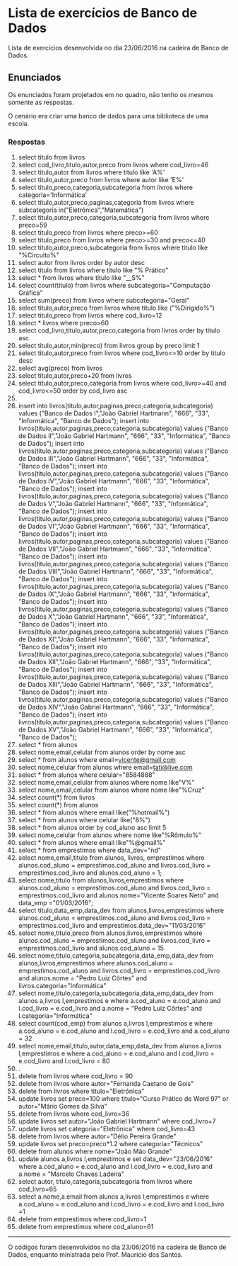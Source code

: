 # Lista de exercícios de Banco de Dados

Lista de exercícios desenvolvida no dia 23/06/2016 na cadeira de Banco de Dados.

## Enunciados

Os enunciados foram projetados em no quadro, não tenho os mesmos somente as respostas.

O cenário era criar uma banco de dados para uma biblioteca de uma escola.

### Respostas

1.	select titulo from livros
2.	select cod_livro,titulo,autor,preco from livros where cod_livro=46
3.	select titulo,autor from livros where titulo like 'A%'
4.	select titulo,autor,preco from livros where autor like 'E%'
5.	select titulo,preco,categoria,subcategoria from livros where categoria='Informática'
6.	select titulo,autor,preco,paginas,categoria from livros where subcategoria in("Eletrônica","Matemática")
7.	select titulo,autor,preco,categoria,subcategoria from livros where preco=59
8.	select titulo,preco from livros where preco>=60
9.	select titulo,preco from livros where preco>=30 and preco<=40
10.	select titulo,autor,preco,subcategoria from livros where titulo like "%Circuito%"
11.	select autor from livros order by autor desc
12.	select titulo from livros where titulo like "% Prático"
13.	select * from livros where titulo like "__S%"
14.	select count(titulo) from livros where subcategoria="Computação Gráfica"
15.	select sum(preco) from livros where subcategoria="Geral"
16.	select titulo,autor,preco from livros where titulo like ("%Dirigido%")
17.	select titulo,preco from livros where cod_livro=12
18.	select * livros where preco>60
19.	select cod_livro,titulo,autor,preco,categoria from livros order by titulo asc
20.	select titulo,autor,min(preco) from livros group by preco limit 1
21.	select titulo,autor,preco from livros where cod_livro<=10 order by titulo desc
22.	select avg(preco) from livros
23.	select titulo,autor,preco+20 from livros
24.	select titulo,autor,preco,categoria from livros where cod_livro>=40 and cod_livro<=50 order by cod_livro asc
25.	
26.	insert into livros(titulo,autor,paginas,preco,categoria,subcategoria) values ("Banco de Dados I","João Gabriel Hartmann", "666", "33", "Informática", "Banco de Dados");
insert into livros(titulo,autor,paginas,preco,categoria,subcategoria) values ("Banco de Dados II","João Gabriel Hartmann", "666", "33", "Informática", "Banco de Dados");
insert into livros(titulo,autor,paginas,preco,categoria,subcategoria) values ("Banco de Dados III","João Gabriel Hartmann", "666", "33", "Informática", "Banco de Dados");
insert into livros(titulo,autor,paginas,preco,categoria,subcategoria) values ("Banco de Dados IV","João Gabriel Hartmann", "666", "33", "Informática", "Banco de Dados");
insert into livros(titulo,autor,paginas,preco,categoria,subcategoria) values ("Banco de Dados V","João Gabriel Hartmann", "666", "33", "Informática", "Banco de Dados");
insert into livros(titulo,autor,paginas,preco,categoria,subcategoria) values ("Banco de Dados VI","João Gabriel Hartmann", "666", "33", "Informática", "Banco de Dados");
insert into livros(titulo,autor,paginas,preco,categoria,subcategoria) values ("Banco de Dados VII","João Gabriel Hartmann", "666", "33", "Informática", "Banco de Dados");
insert into livros(titulo,autor,paginas,preco,categoria,subcategoria) values ("Banco de Dados VIII","João Gabriel Hartmann", "666", "33", "Informática", "Banco de Dados");
insert into livros(titulo,autor,paginas,preco,categoria,subcategoria) values ("Banco de Dados IX","João Gabriel Hartmann", "666", "33", "Informática", "Banco de Dados");
insert into livros(titulo,autor,paginas,preco,categoria,subcategoria) values ("Banco de Dados X","João Gabriel Hartmann", "666", "33", "Informática", "Banco de Dados");
insert into livros(titulo,autor,paginas,preco,categoria,subcategoria) values ("Banco de Dados XI","João Gabriel Hartmann", "666", "33", "Informática", "Banco de Dados");
insert into livros(titulo,autor,paginas,preco,categoria,subcategoria) values ("Banco de Dados XII","João Gabriel Hartmann", "666", "33", "Informática", "Banco de Dados");
insert into livros(titulo,autor,paginas,preco,categoria,subcategoria) values ("Banco de Dados XIII","João Gabriel Hartmann", "666", "33", "Informática", "Banco de Dados");
insert into livros(titulo,autor,paginas,preco,categoria,subcategoria) values ("Banco de Dados XIV","João Gabriel Hartmann", "666", "33", "Informática", "Banco de Dados");
insert into livros(titulo,autor,paginas,preco,categoria,subcategoria) values ("Banco de Dados XV","João Gabriel Hartmann", "666", "33", "Informática", "Banco de Dados");
27.	select * from alunos
28.	select nome,email,celular from alunos order by nome asc
29.	select * from alunos where email=vicente@gmail.com
30.	select nome,celular from alunos where email=tati@live.com
31.	select * from alunos where celular="8584888"
32.	select nome,email,celular from alunos where nome like"V%"
33.	select nome,email,celular from alunos where nome like"%Cruz"
34.	select count(*) from livros
35.	select count(*) from alunos
36.	select *  from alunos where email like("%hotmail%")
37.	select *  from alunos where celular like("8%")
38.	select *  from alunos order by cod_aluno asc limit 5
39.	select nome,celular from alunos where nome like"%Rômulo%"
40.	select * from alunos where email like"%@gmail%"
41.	select * from emprestimos where data_dev="nd"
42.	select nome,email,titulo from alunos, livros, emprestimos where alunos.cod_aluno = emprestimos.cod_aluno and livros.cod_livro = emprestimos.cod_livro and alunos.cod_aluno = 1;
43.	select nome,titulo from alunos,livros,emprestimos where alunos.cod_aluno = emprestimos.cod_aluno and livros.cod_livro = emprestimos.cod_livro and alunos.nome="Vicente Soares Neto" and data_emp ="01/03/2016";
44.	select titulo,data_emp,data_dev from alunos,livros,emprestimos where alunos.cod_aluno = emprestimos.cod_aluno and livros.cod_livro = emprestimos.cod_livro and emprestimos.data_dev="11/03/2016"
45.	select nome,titulo,preco from alunos,livros,emprestimos where alunos.cod_aluno = emprestimos.cod_aluno and livros.cod_livro = emprestimos.cod_livro and alunos.cod_aluno = 15
46.	select nome,titulo,categoria,subcategoria,data_emp,data_dev from alunos,livros,emprestimos where alunos.cod_aluno = emprestimos.cod_aluno and livros.cod_livro = emprestimos.cod_livro and alunos.nome = "Pedro Luiz Côrtes" and livros.categoria="Informática"
47.	select nome,titulo,categoria,subcategoria,data_emp,data_dev from alunos a,livros l,emprestimos e where a.cod_aluno = e.cod_aluno and l.cod_livro = e.cod_livro and a.nome = "Pedro Luiz Côrtes" and l.categoria="Informática"
48.	select count(cod_emp) from alunos a,livros l,emprestimos e where a.cod_aluno = e.cod_aluno and l.cod_livro = e.cod_livro and a.cod_aluno = 32
49.	select nome,email,titulo,autor,data_emp,data_dev from alunos a,livros l,emprestimos e where a.cod_aluno = e.cod_aluno and l.cod_livro = e.cod_livro and l.cod_livro = 80
50.	.
51.	delete from livros where cod_livro = 90
52.	delete from livros where autor="Fernanda Caetano de Gois"
53.	delete from livros where titulo="Eletrônica"
54.	update livros set preco=100 where titulo="Curso Prático de Word 97" or autor="Mário Gomes da Silva"
55.	delete from livros where cod_livro=36
56.	update livros set autor="João Gabriel Hartmann" where cod_livro=7
57.	update livros set categoria="Eletrônica" where cod_livro=43
58.	delete from livros where autor="Délio Pereira Grande"
59.	update livros set preco=preco*1.2 where categoria="Técnicos"
60.	delete from alunos where nome="João Mão Grande"
61.	update alunos a,livros l,emprestimos e set data_dev="23/06/2016" where a.cod_aluno = e.cod_aluno and l.cod_livro = e.cod_livro and a.nome = "Marcelo Chaves Ladeira"
62.	select autor, titulo,categoria,subcategoria from livros where cod_livro=65
63.	select a.nome,a.email from alunos a,livros l,emprestimos e where a.cod_aluno = e.cod_aluno and l.cod_livro = e.cod_livro and l.cod_livro =1
64.	delete from emprestimos where cod_livro=1
65.	delete from emprestimos where cod_aluno=61


---

O códigos foram desenvolvidos no dia 23/06/2016 na cadeira de Banco de Dados, enquanto ministrada pelo Prof. Mauricio dos Santos.